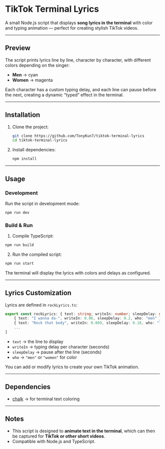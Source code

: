 # TikTok Terminal Lyrics

A small Node.js script that displays **song lyrics in the terminal** with color and typing animation — perfect for creating stylish TikTok videos.

---

## Preview

The script prints lyrics line by line, character by character, with different colors depending on the singer:

* **Men** → cyan
* **Women** → magenta

Each character has a custom typing delay, and each line can pause before the next, creating a dynamic “typed” effect in the terminal.

---

## Installation

1. Clone the project:

   ```bash
   git clone https://github.com/TonyKun7/tiktok-terminal-lyrics
   cd tiktok-terminal-lyrics
   ```

2. Install dependencies:

   ```bash
   npm install
   ```

---

## Usage

### Development

Run the script in development mode:

```bash
npm run dev
```

### Build & Run

1. Compile TypeScript:

```bash
npm run build
```

2. Run the compiled script:

```bash
npm run start
```

The terminal will display the lyrics with colors and delays as configured.

---

## Lyrics Customization

Lyrics are defined in `rockLyrics.ts`:

```ts
export const rockLyrics: { text: string; writeIn: number; sleepDelay: number; who: string; }[] = [
    { text: "I wanna da-", writeIn: 0.06, sleepDelay: 0.2, who: "men" },
    { text: "Rock that body", writeIn: 0.069, sleepDelay: 0.18, who: "lady" },
    ...
]
```

* `text` → the line to display
* `writeIn` → typing delay per character (seconds)
* `sleepDelay` → pause after the line (seconds)
* `who` → `"men"` or `"women"` for color

You can add or modify lyrics to create your own TikTok animation.

---

## Dependencies

* [chalk](https://www.npmjs.com/package/chalk) → for terminal text coloring

---

## Notes

* This script is designed to **animate text in the terminal**, which can then be captured for **TikTok or other short videos**.
* Compatible with Node.js and TypeScript.
